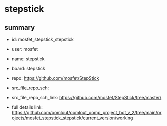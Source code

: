 # stepstick
 
## summary 
* id: mosfet_stepstick_stepstick
* user: mosfet
* name: stepstick
* board: stepstick
* repo: https://github.com/mosfet/StepStick



* src_file_repo_sch: 
* src_file_repo_sch_link: https://github.com/mosfet/StepStick/tree/master/
* full details link: https://github.com/oomlout/oomlout_oomp_project_bot_v_2/tree/main/projects/mosfet_stepstick_stepstick/current_version/working  







